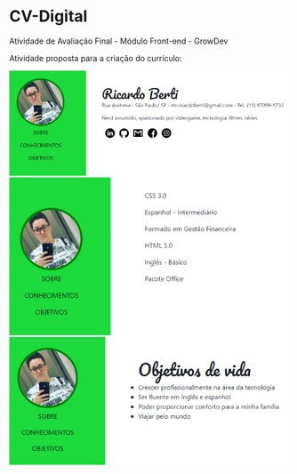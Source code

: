 # CV-Digital
Atividade de Avaliação Final - Módulo Front-end - GrowDev

Atividade proposta para a criação do currículo:

<img src="/images/cv1.png" alt="cv1">
<img src="/images/cv2.png" alt="cv2">
<img src="/images/cv3.png" alt="cv3">